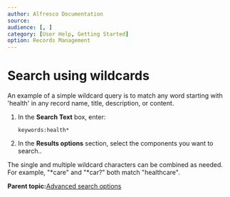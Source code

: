 ```yaml
---
author: Alfresco Documentation
source: 
audience: [, ]
category: [User Help, Getting Started]
option: Records Management
---
```


# Search using wildcards

An example of a simple wildcard query is to match any word starting with 'health' in any record name, title, description, or content.

1.  In the **Search Text** box, enter:

    `keywords:health*`

2.  In the **Results options** section, select the components you want to search..


The single and multiple wildcard characters can be combined as needed. For example, "\*care" and "\*car?" both match "healthcare".

**Parent topic:**[Advanced search options](../concepts/rm-search-syntax.md)


